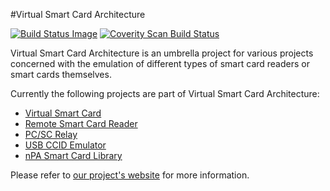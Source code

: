 #Virtual Smart Card Architecture

[![Build Status Image](https://travis-ci.org/frankmorgner/vsmartcard.png?branch=master)](https://travis-ci.org/frankmorgner/vsmartcard) [![Coverity Scan Build Status](https://scan.coverity.com/projects/3987/badge.svg)](https://scan.coverity.com/projects/3987)

Virtual Smart Card Architecture is an umbrella project for various
projects concerned with the emulation of different types of smart card readers
or smart cards themselves.

Currently the following projects are part of Virtual Smart Card Architecture: 

- [Virtual Smart Card](http://frankmorgner.github.io/vsmartcard/virtualsmartcard/README.html)
- [Remote Smart Card Reader](http://frankmorgner.github.io/vsmartcard/remote-reader/README.html)
- [PC/SC Relay](http://frankmorgner.github.io/vsmartcard/pcsc-relay/README.html)
- [USB CCID Emulator](http://frankmorgner.github.io/vsmartcard/ccid/README.html)
- [nPA Smart Card Library](http://frankmorgner.github.io/vsmartcard/npa/README.html)

Please refer to [our project's website](http://frankmorgner.github.io/vsmartcard) for more information.
